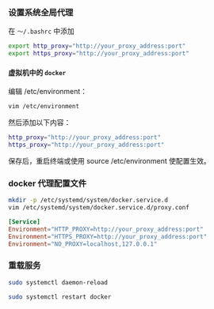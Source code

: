 ### 设置系统全局代理
在 `～/.bashrc` 中添加
```bash
export http_proxy="http://your_proxy_address:port"
export https_proxy="http://your_proxy_address:port"
```
#### 虚拟机中的 `docker`
编辑 /etc/environment：

```bash
vim /etc/environment
```
然后添加以下内容：

```bash
http_proxy="http://your_proxy_address:port"
https_proxy="http://your_proxy_address:port"
```
保存后，重启终端或使用 source /etc/environment 使配置生效。

### docker 代理配置文件
```bash
mkdir -p /etc/systemd/system/docker.service.d
vim /etc/systemd/system/docker.service.d/proxy.conf
```
``` conf
[Service]
Environment="HTTP_PROXY=http://your_proxy_address:port"
Environment="HTTPS_PROXY=http://your_proxy_address:port"
Environment="NO_PROXY=localhost,127.0.0.1"
```

### 重载服务

```bash
sudo systemctl daemon-reload 

sudo systemctl restart docker
```



